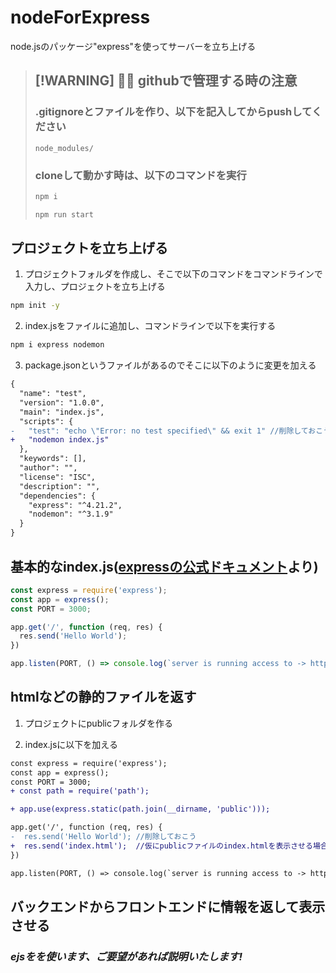 # nodeForExpress
node.jsのパッケージ"express"を使ってサーバーを立ち上げる


> ## [!WARNING] 🧑‍💻 githubで管理する時の注意
>### .gitignoreとファイルを作り、以下を記入してからpushしてください
>```
>node_modules/
>```
>### cloneして動かす時は、以下のコマンドを実行
>```bash
>npm i
>```
>```bash
>npm run start
>```


## プロジェクトを立ち上げる

1. プロジェクトフォルダを作成し、そこで以下のコマンドをコマンドラインで入力し、プロジェクトを立ち上げる
```bash
npm init -y
```

2. index.jsをファイルに追加し、コマンドラインで以下を実行する
```bash
npm i express nodemon
```

3. package.jsonというファイルがあるのでそこに以下のように変更を加える
```diff
{
  "name": "test",
  "version": "1.0.0",
  "main": "index.js",
  "scripts": {
-   "test": "echo \"Error: no test specified\" && exit 1" //削除しておこう
+   "nodemon index.js"
  },
  "keywords": [],
  "author": "",
  "license": "ISC",
  "description": "",
  "dependencies": {
    "express": "^4.21.2",
    "nodemon": "^3.1.9"
  }
}
```

## 基本的なindex.js([expressの公式ドキュメント](https://www.npmjs.com/package/express)より)
```javaScript
const express = require('express');
const app = express();
const PORT = 3000;

app.get('/', function (req, res) {
  res.send('Hello World');
})

app.listen(PORT, () => console.log(`server is running access to -> http://localhost:${PORT}`));
```

## htmlなどの静的ファイルを返す
1. プロジェクトにpublicフォルダを作る

2. index.jsに以下を加える
```diff
const express = require('express');
const app = express();
const PORT = 3000;
+ const path = require('path');

+ app.use(express.static(path.join(__dirname, 'public')));

app.get('/', function (req, res) {
-  res.send('Hello World'); //削除しておこう
+  res.send('index.html');  //仮にpublicファイルのindex.htmlを表示させる場合
})

app.listen(PORT, () => console.log(`server is running access to -> http://localhost:${PORT}`));
```

## バックエンドからフロントエンドに情報を返して表示させる
### *ejsをを使います、ご要望があれば説明いたします!*

